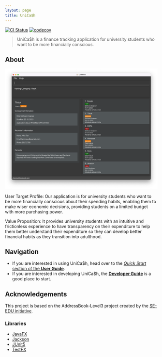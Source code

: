 ```yaml
---
layout: page
title: UniCa$h
---
```


[![CI Status](https://github.com/AY2324S1-CS2103-T16-3/tp/workflows/Java%20CI/badge.svg)](https://github.com/AY2324S1-CS2103-T16-3/tp/actions)
[![codecov](https://codecov.io/gh/AY2324S1-CS2103-T16-3/tp/graph/badge.svg?token=LPKS424C1Y)](https://codecov.io/gh/AY2324S1-CS2103-T16-3/tp)

> UniCa$h is a finance tracking application for university students who want to be more financially conscious.

## About

![Ui](images/Ui.png)

User Target Profile: Our application is for university students who want to be more financially conscious about their
spending habits, enabling them to make wiser economic decisions, providing students on a limited budget with more
purchasing power.

Value Proposition: It provides university students with an intuitive and frictionless experience to have transparency on
their expenditure to help them better understand their expenditure so they can develop better financial habits as they
transition into adulthood.

## Navigation

* If you are interested in using UniCa$h, head over to the
  [_Quick Start_ section of the **User Guide**](UserGuide.html#quick-start).
* If you are interested in developing UniCa$h, the [**Developer Guide**](DeveloperGuide.html) is a good place to
  start.

## Acknowledgements

This project is based on the AddressBook-Level3 project created by the [SE-EDU initiative](https://se-education.org).

### Libraries

* [JavaFX](https://openjfx.io/)
* [Jackson](https://github.com/FasterXML/jackson)
* [JUnit5](https://github.com/junit-team/junit5)
* [TestFX](https://github.com/TestFX/TestFX)
